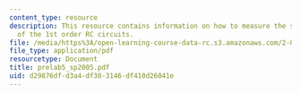 ```yaml
---
content_type: resource
description: This resource contains information on how to measure the step response
  of the 1st order RC circuits.
file: /media/https%3A/open-learning-course-data-rc.s3.amazonaws.com/2-003-modeling-dynamics-and-control-i-spring-2005/d29876dfd3a4df303146df410d26041e_prelab5_sp2005.pdf
file_type: application/pdf
resourcetype: Document
title: prelab5_sp2005.pdf
uid: d29876df-d3a4-df30-3146-df410d26041e
---
```

